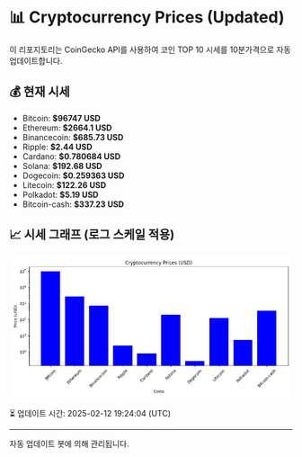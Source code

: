 
# 📊 Cryptocurrency Prices (Updated)

이 리포지토리는 CoinGecko API를 사용하여 코인 TOP 10 시세를 10분가격으로 자동 업데이트합니다.

## 💰 현재 시세
- Bitcoin: **$96747 USD**
- Ethereum: **$2664.1 USD**
- Binancecoin: **$685.73 USD**
- Ripple: **$2.44 USD**
- Cardano: **$0.780684 USD**
- Solana: **$192.68 USD**
- Dogecoin: **$0.259363 USD**
- Litecoin: **$122.26 USD**
- Polkadot: **$5.19 USD**
- Bitcoin-cash: **$337.23 USD**

## 📈 시세 그래프 (로그 스케일 적용)
![Crypto Prices](crypto_prices.png)

⏳ 업데이트 시간: 2025-02-12 19:24:04 (UTC)

---
자동 업데이트 봇에 의해 관리됩니다.
